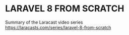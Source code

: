 # LARAVEL 8 FROM SCRATCH
Summary of the Laracast video series<br/>
https://laracasts.com/series/laravel-8-from-scratch
